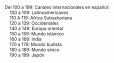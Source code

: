 Del 100 a 199: Canales internacionales en español:</br>
&nbsp;&nbsp;&nbsp;&nbsp;100 a 109: Latinoamericanos</br>
&nbsp;&nbsp;&nbsp;&nbsp;110 A 119: Africa Subsahariana</br>
&nbsp;&nbsp;&nbsp;&nbsp;120 a 139: Occidentales</br>
&nbsp;&nbsp;&nbsp;&nbsp;140 a 149: Europa oriental</br>
&nbsp;&nbsp;&nbsp;&nbsp;150 a 159: Mundo islámico</br>
&nbsp;&nbsp;&nbsp;&nbsp;160 a 169: India</br>
&nbsp;&nbsp;&nbsp;&nbsp;170 a 179: Mundo budista</br>
&nbsp;&nbsp;&nbsp;&nbsp;180 a 189: Mundo sínico</br>
&nbsp;&nbsp;&nbsp;&nbsp;190 a 199: Japón</br>
